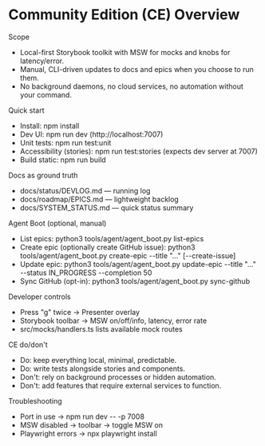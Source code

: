 # Community Edition (CE) Overview

Scope
- Local-first Storybook toolkit with MSW for mocks and knobs for latency/error.
- Manual, CLI-driven updates to docs and epics when you choose to run them.
- No background daemons, no cloud services, no automation without your command.

Quick start
- Install: npm install
- Dev UI: npm run dev (http://localhost:7007)
- Unit tests: npm run test:unit
- Accessibility (stories): npm run test:stories (expects dev server at 7007)
- Build static: npm run build

Docs as ground truth
- docs/status/DEVLOG.md — running log
- docs/roadmap/EPICS.md — lightweight backlog
- docs/SYSTEM_STATUS.md — quick status summary

Agent Boot (optional, manual)
- List epics: python3 tools/agent/agent_boot.py list-epics
- Create epic (optionally create GitHub issue): python3 tools/agent/agent_boot.py create-epic --title "…" [--create-issue]
- Update epic: python3 tools/agent/agent_boot.py update-epic --title "…" --status IN_PROGRESS --completion 50
- Sync GitHub (opt-in): python3 tools/agent/agent_boot.py sync-github

Developer controls
- Press "g" twice → Presenter overlay
- Storybook toolbar → MSW on/off/info, latency, error rate
- src/mocks/handlers.ts lists available mock routes

CE do/don't
- Do: keep everything local, minimal, predictable.
- Do: write tests alongside stories and components.
- Don't: rely on background processes or hidden automation.
- Don't: add features that require external services to function.

Troubleshooting
- Port in use → npm run dev -- -p 7008
- MSW disabled → toolbar → toggle MSW on
- Playwright errors → npx playwright install

